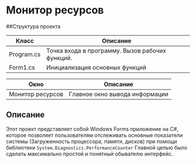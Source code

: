 # Монитор ресурсов

##Структура проекта

| Класс  |Описание   |
| ------------ | ------------ |
| Program.cs  | Точка входа в программу. Вызов рабочих функций.  |
| Form1.cs  | Инициализация основных функций  |

|Окно|Описание|
| ------------ | ------------ |
| Монитор ресурсов | Главное окно вывода информации |

## Описание
Этот проект представляет собой Windows Forms приложение на C#, которое позволяет пользователям отслеживать основные показатели системы (Загруженность процессора, памяти, дисков) при помощи библиотеки ``System.Diagnostics.PerformanceCounter``
Главной целью было сделать максимально простой и понятный обывателю интерфейс.
